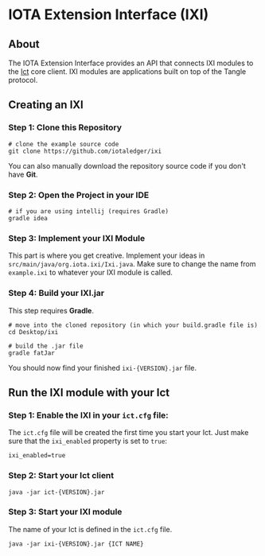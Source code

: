 # IOTA Extension Interface (IXI)

## About

The IOTA Extension Interface provides an API that connects IXI modules to the [Ict](https://github.com/iotaledger/ict) core client.
IXI modules are applications built on top of the Tangle protocol.

## Creating an IXI

### Step 1: Clone this Repository

```shell
# clone the example source code
git clone https://github.com/iotaledger/ixi
```

You can also manually download the repository source code if you don't have **Git**.

### Step 2: Open the Project in your IDE

```shell
# if you are using intellij (requires Gradle)
gradle idea
```

### Step 3: Implement your IXI Module

This part is where you get creative. Implement your ideas in `src/main/java/org.iota.ixi/Ixi.java`. Make sure to change
the name from `example.ixi` to whatever your IXI module is called.

### Step 4: Build your IXI.jar

This step requires **Gradle**.

```shell
# move into the cloned repository (in which your build.gradle file is)
cd Desktop/ixi

# build the .jar file
gradle fatJar
```

You should now find your finished `ixi-{VERSION}.jar` file.

## Run the IXI module with your Ict

### Step 1: Enable the IXI in your `ict.cfg` file:

The `ict.cfg` file will be created the first time you start your Ict.
Just make sure that the `ixi_enabled` property is set to `true`:

```
ixi_enabled=true
```

### Step 2: Start your Ict client

```shell
java -jar ict-{VERSION}.jar
```

### Step 3: Start your IXI module

The name of your Ict is defined in the `ict.cfg` file.

```shell
java -jar ixi-{VERSION}.jar {ICT NAME}
```
